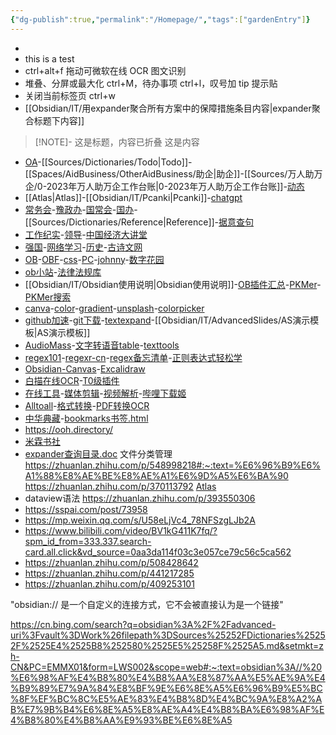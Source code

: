 ```yaml
---
{"dg-publish":true,"permalink":"/Homepage/","tags":["gardenEntry"]}
---
```




- 
- this is a test
- ctrl+alt+f 拖动可微软在线 OCR 图文识别
- 堆叠、分屏或最大化 ctrl+M，待办事项 ctrl+l，叹号加 tip 提示贴
- 关闭当前标签页 ctrl+w
- [[Obsidian/IT/用expander聚合所有方案中的保障措施条目内容\|expander聚合标题下内容]]
> [!NOTE]- 这是标题，内容已折叠
> 这是内容
- [OA](http://222.143.26.92:9010/login)-[[Sources/Dictionaries/Todo\|Todo]]-[[Spaces/AidBusiness/OtherAidBusiness/助企\|助企]]-[[Sources/万人助万企/0-2023年万人助万企工作台账\|0-2023年万人助万企工作台账]]-[动态](http://gxt.henan.gov.cn/zt/2021/732860/index.html)
- [[Atlas\|Atlas]]-[[Obsidian/IT/Pcanki\|Pcanki]]-[chatgpt](https://chat.gptchinese.com/)
- [常务会](https://www.henan.gov.cn/ywdt/szfcwhy/)-[豫政办](https://www.henan.gov.cn/zwgk/fgwj/yzb/)-[国常会](http://www.gov.cn/guowuyuan/cwhy/20220420c10/index.htm)-[国办](http://www.gov.cn/zhengce/zuixin.htm)-[[Sources/Dictionaries/Reference\|Reference]]-[据意查句](https://wantquotes.net/)
- [工作纪实](http://222.143.21.2:7007/webapp/loginindex.do)-[领导](http://district.ce.cn/zt/rwk/sf/ha/index.shtml)-[中国经济大讲堂](https://tv.cctv.com/lm/zgjjdjt/)
- [强国](https://www.xuexi.cn)-[网络学习](https://www.hngbwlxy.gov.cn)-[历史](http://www.yanchengdj.com)-[古诗文网](https://www.gushiwen.cn/)
- [OB](https://obsidian.md/)-[OBF](https://forum-zh.obsidian.md)-[css](https://blog.csdn.net/snsHL9db69ccu1aIKl9r/article/details/124854161)-[PC](https://learnxinyminutes.com/)-[johnny](johnny.md)-[数字花园](https://notes.oldwinter.top/access-%E7%AC%94%E8%AE%B0%E7%BB%84%E7%BB%87%E6%B3%95)
- [ob小站](https://ob.pory.app)-[法律法规库](https://publish.obsidian.md/wanyulawyer/Lawsight)
- [[Obsidian/IT/Obsidian使用说明\|Obsidian使用说明]]-[OB插件汇总](https://ob.pory.app/)-[PKMer](https://pkmer.cn/)-[PKMer搜索](https://pkmer.cn/search/?key=loom)
- [canva](https://www.canva.cn/about/)-[color](https://www.sioe.cn/yingyong/yanse-rgb-16/)-[gradient](https://cssgradient.io/)-[unsplash](https://unsplash.com/images)-[colorpicker](https://colorpicker.me/#6a401e)
- [github加速](http://toolwa.com/github/)-[git下载](https://ghproxy.com/)-[textexpand](https://zhuanlan.zhihu.com/p/369655284)-[[Obsidian/IT/AdvancedSlides/AS演示模板\|AS演示模板]]
- [AudioMass](https://audiomass.co/)-[文字转语音](https://ttsmaker.cn/)[table](https://tableconvert.com)-[texttools](https://mytexttools.com/)
- [regex101](https://regex101.com/)-[regexr-cn](https://regexr-cn.com)-[regex备忘清单](https://ref.surcode.cn/docs/regex.html)-[正则表达式轻松学](https://gum.co/learn-regex)
- [Obsidian-Canvas](https://www.bilibili.com/video/BV1944y1S7GE/?is_story_h5=false&share_from=ugc&share_medium=iphone&share_plat=ios&share_session_id=364661FE-7476-40DB-ACD3-ABEFD2B0F064&share_source=WEIXIN&share_tag=s_i&timestamp=1670296167&unique_k=qmP556Z)-[Excalidraw](https://excalidraw.com/)
- [白描在线OCR](https://baimiao.uzero.cn/)-[T0级插件](https://www.bilibili.com/video/BV19k4y1s7YE/?spm_id_from=333.337.search-card.all.click)
- [在线工具](https://tool.lu/c/other/)-[媒体剪辑](https://www.aoqiv.com/audio-convert.html)-[视频解析](https://timecn.cn/)-[哔哩下载姬](https://leiurayer.github.io/downkyi/)
- [Alltoall](https://www.alltoall.net/)-[格式转换](https://www.aconvert.com/cn/pdf/)-[PDF转换](https://www.pdfgear.com/)[OCR](https://lightpdf.cn/ocr)
- [中华典藏](https://www.zhonghuadiancang.com/)-[bookmarks书签.html](bookmarks书签.html)
- https://ooh.directory/
- [米霖书社](https://www.milinshushe.com/)
- [expander查询目录.doc](expander%E6%9F%A5%E8%AF%A2%E7%9B%AE%E5%BD%95.doc)
文件分类管理 https://zhuanlan.zhihu.com/p/548998218#:~:text=%E6%96%B9%E6%A1%88%E8%AE%BE%E8%AE%A1%E6%9D%A5%E6%BA%90
https://zhuanlan.zhihu.com/p/370113792
[Atlas](Atlas.md)
- dataview语法 https://zhuanlan.zhihu.com/p/393550306
- https://sspai.com/post/73958
- https://mp.weixin.qq.com/s/U58eLjVc4_78NFSzgLJb2A
- https://www.bilibili.com/video/BV1kG411K7fq/?spm_id_from=333.337.search-card.all.click&vd_source=0aa3da114f03c3e057ce79c56c5ca562
- https://zhuanlan.zhihu.com/p/508428642
- https://zhuanlan.zhihu.com/p/441217285
- https://zhuanlan.zhihu.com/p/409253101

"obsidian:// 是一个自定义的连接方式，它不会被直接认为是一个链接"

 https://cn.bing.com/search?q=obsidian%3A%2F%2Fadvanced-uri%3Fvault%3DWork%26filepath%3DSources%25252FDictionaries%25252F%2525E4%2525B8%252580%2525E5%25258F%2525A5.md&setmkt=zh-CN&PC=EMMX01&form=LWS002&scope=web#:~:text=obsidian%3A//%20%E6%98%AF%E4%B8%80%E4%B8%AA%E8%87%AA%E5%AE%9A%E4%B9%89%E7%9A%84%E8%BF%9E%E6%8E%A5%E6%96%B9%E5%BC%8F%EF%BC%8C%E5%AE%83%E4%B8%8D%E4%BC%9A%E8%A2%AB%E7%9B%B4%E6%8E%A5%E8%AE%A4%E4%B8%BA%E6%98%AF%E4%B8%80%E4%B8%AA%E9%93%BE%E6%8E%A5